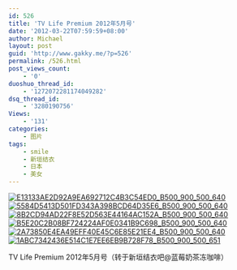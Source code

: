 ```yaml
---
id: 526
title: 'TV Life Premium 2012年5月号'
date: '2012-03-22T07:59:59+08:00'
author: Michael
layout: post
guid: 'http://www.gakky.me/?p=526'
permalink: /526.html
post_views_count:
    - '0'
duoshuo_thread_id:
    - '1272072281174049282'
dsq_thread_id:
    - '3280190756'
Views:
    - '131'
categories:
    - 图片
tags:
    - smile
    - 新垣结衣
    - 日本
    - 美女
---
```


[![E13133AE2D92A9EA692712C4B3C54ED0_B500_900_500_640](http://www.yui-aragaki.org/wp-content/uploads/img/E13133AE2D92A9EA692712C4B3C54ED0_B500_900_500_640.jpeg)](http://www.yui-aragaki.org/wp-content/uploads/img/E13133AE2D92A9EA692712C4B3C54ED0_B1280_1280_1280_1638.jpeg) [![5584D5413D501FD343A398BCD64D35E6_B500_900_500_640](http://www.yui-aragaki.org/wp-content/uploads/img/5584D5413D501FD343A398BCD64D35E6_B500_900_500_640.jpeg)](http://www.yui-aragaki.org/wp-content/uploads/img/5584D5413D501FD343A398BCD64D35E6_B1280_1280_1280_1638.jpeg) [![8B2CD94AD22F8E52D563E44164AC152A_B500_900_500_640](http://www.yui-aragaki.org/wp-content/uploads/img/8B2CD94AD22F8E52D563E44164AC152A_B500_900_500_640.jpeg)](http://www.yui-aragaki.org/wp-content/uploads/img/8B2CD94AD22F8E52D563E44164AC152A_B1280_1280_1280_1638.jpeg) [![B5E20C2B08BF724224AF0E0341B9C698_B500_900_500_640](http://www.yui-aragaki.org/wp-content/uploads/img/B5E20C2B08BF724224AF0E0341B9C698_B500_900_500_640.jpeg)](http://www.yui-aragaki.org/wp-content/uploads/img/B5E20C2B08BF724224AF0E0341B9C698_B1280_1280_1280_1638.jpeg) [![2A73850E4EA49EFF40E45C6E85E21EE4_B500_900_500_640](http://www.yui-aragaki.org/wp-content/uploads/img/2A73850E4EA49EFF40E45C6E85E21EE4_B500_900_500_640.jpeg)](http://www.yui-aragaki.org/wp-content/uploads/img/2A73850E4EA49EFF40E45C6E85E21EE4_B1280_1280_1280_1638.jpeg) [![1ABC7342436E514C1E7EE6EB9B728F78_B500_900_500_651](http://www.yui-aragaki.org/wp-content/uploads/img/1ABC7342436E514C1E7EE6EB9B728F78_B500_900_500_651.jpeg)](http://www.yui-aragaki.org/wp-content/uploads/img/1ABC7342436E514C1E7EE6EB9B728F78_B1280_1280_1280_1667.jpeg)

TV Life Premium 2012年5月号（转于新垣结衣吧@蓝莓奶茶冻咖啡）